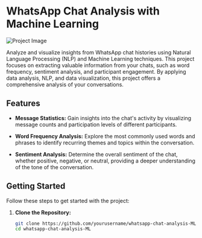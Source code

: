 # WhatsApp Chat Analysis with Machine Learning

![Project Image](https://i.ytimg.com/vi/avJp4f1uzuY/maxresdefault.jpg)

Analyze and visualize insights from WhatsApp chat histories using Natural Language Processing (NLP) and Machine Learning techniques. This project focuses on extracting valuable information from your chats, such as word frequency, sentiment analysis, and participant engagement. By applying data analysis, NLP, and data visualization, this project offers a comprehensive analysis of your conversations.

## Features

- **Message Statistics:** Gain insights into the chat's activity by visualizing message counts and participation levels of different participants.

- **Word Frequency Analysis:** Explore the most commonly used words and phrases to identify recurring themes and topics within the conversation.

- **Sentiment Analysis:** Determine the overall sentiment of the chat, whether positive, negative, or neutral, providing a deeper understanding of the tone of the conversation.

## Getting Started

Follow these steps to get started with the project:

1. **Clone the Repository:**

   ```bash
   git clone https://github.com/yourusername/whatsapp-chat-analysis-ML.git
   cd whatsapp-chat-analysis-ML
